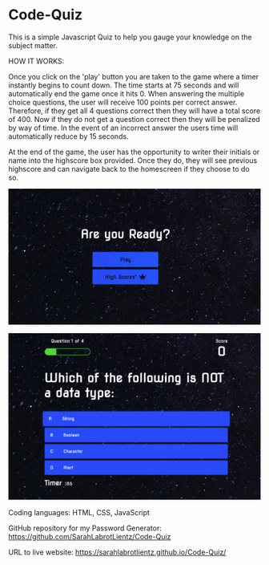 # Code-Quiz
This is a simple Javascript Quiz to help you gauge your knowledge on the subject matter.

HOW IT WORKS:

Once you click on the 'play' button you are taken to the game where a timer instantly begins to count down. The time starts at 75 seconds and will automatically end the game once it hits 0. When answering the multiple choice questions, the user will receive 100 points per correct answer. Therefore, if they get all 4 questions correct then they will have a total score of 400. Now if they do not get a question correct then they will be penalized by way of time. In the event of an incorrect answer the users time will automatically reduce by 15 seconds. 

At the end of the game, the user has the opportunity to writer their initials or name into the highscore box provided. Once they do, they will see previous highscore and can navigate back to the homescreen if they choose to do so. 

![The code quiz home screen](./assets/ScreenShot1.png)

![The code quiz game screen](./assets/ScreenShot2.png)


Coding languages: HTML, CSS, JavaScript


GitHub repository for my Password Generator: https://github.com/SarahLabrotLientz/Code-Quiz

URL to live website: https://sarahlabrotlientz.github.io/Code-Quiz/


